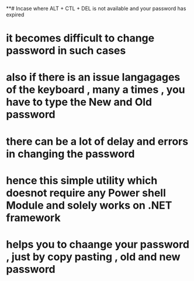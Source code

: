 **# Incase where ALT + CTL + DEL is not available and your password has expired 
# it becomes difficult to change password in such cases
# also if there is an issue langagages of the keyboard , many a times , you have to type the New and Old password
# there can be a lot of delay and errors in changing the password
# hence this simple utility which doesnot require any Power shell Module and solely works on .NET framework
# helps you to chaange your password , just by copy pasting , old and new password 
